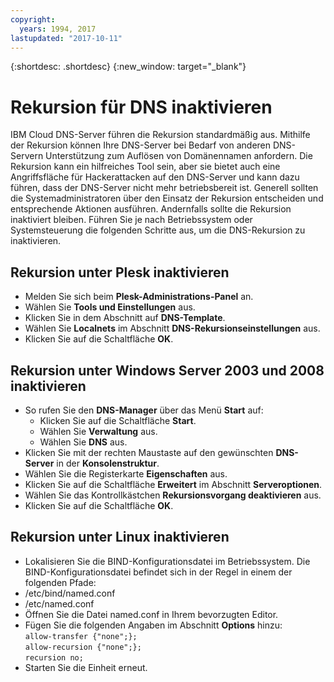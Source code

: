 ```yaml
---
copyright:
  years: 1994, 2017
lastupdated: "2017-10-11"
---
```


{:shortdesc: .shortdesc}
{:new_window: target="_blank"}

# Rekursion für DNS inaktivieren

IBM Cloud DNS-Server führen die Rekursion standardmäßig aus. Mithilfe der Rekursion können Ihre DNS-Server bei Bedarf von anderen DNS-Servern Unterstützung zum Auflösen von Domänennamen anfordern. Die Rekursion kann ein hilfreiches Tool sein, aber sie bietet auch eine Angriffsfläche für Hackerattacken auf den DNS-Server und kann dazu führen, dass der DNS-Server nicht mehr betriebsbereit ist. Generell sollten die Systemadministratoren über den Einsatz der Rekursion entscheiden und entsprechende Aktionen ausführen. Andernfalls sollte die Rekursion inaktiviert bleiben. Führen Sie je nach Betriebssystem oder Systemsteuerung die folgenden Schritte aus, um die DNS-Rekursion zu inaktivieren.

## Rekursion unter Plesk inaktivieren
* Melden Sie sich beim **Plesk-Administrations-Panel** an.
* Wählen Sie **Tools und Einstellungen** aus.
* Klicken Sie in dem Abschnitt auf **DNS-Template**.
* Wählen Sie **Localnets** im Abschnitt **DNS-Rekursionseinstellungen** aus.
* Klicken Sie auf die Schaltfläche **OK**.

## Rekursion unter Windows Server 2003 und 2008 inaktivieren

* So rufen Sie den **DNS-Manager** über das Menü **Start** auf:
  * Klicken Sie auf die Schaltfläche **Start**.
  * Wählen Sie **Verwaltung** aus.
  * Wählen Sie **DNS** aus.
* Klicken Sie mit der rechten Maustaste auf den gewünschten **DNS-Server** in der **Konsolenstruktur**.
* Wählen Sie die Registerkarte **Eigenschaften** aus.
* Klicken Sie auf die Schaltfläche **Erweitert** im Abschnitt **Serveroptionen**.
* Wählen Sie das Kontrollkästchen **Rekursionsvorgang deaktivieren** aus.
* Klicken Sie auf die Schaltfläche **OK**.

## Rekursion unter Linux inaktivieren

 * Lokalisieren Sie die BIND-Konfigurationsdatei im Betriebssystem. Die BIND-Konfigurationsdatei befindet sich in der Regel in einem der folgenden Pfade:
  * /etc/bind/named.conf
  * /etc/named.conf
* Öffnen Sie die Datei named.conf in Ihrem bevorzugten Editor.
* Fügen Sie die folgenden Angaben im Abschnitt **Options** hinzu:<br/>`allow-transfer {"none";};`<br/>`allow-recursion {"none";};`<br/>`recursion no;`
* Starten Sie die Einheit erneut.
